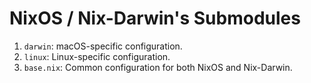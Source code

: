 # NixOS / Nix-Darwin's Submodules

1. `darwin`: macOS-specific configuration.
2. `linux`: Linux-specific configuration.
3. `base.nix`: Common configuration for both NixOS and Nix-Darwin.
